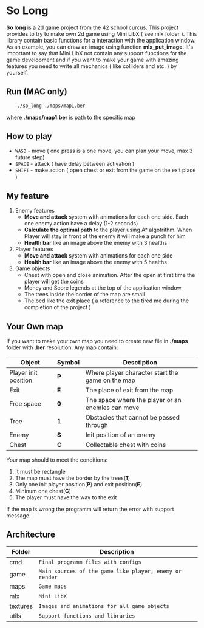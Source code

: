 # So Long

**So long** is a 2d game project from the 42 school curcus. This project provides to try to make own 2d game using Mini LibX ( see mlx folder ). This library contain basic functions for a interaction with the application window. As an example, you can draw an image using function **mlx_put_image**. It's important to say that Mini LibX not contain any support functions for the game development and if you want to make your game with amazing features you need to write all mechanics ( like colliders and etc. ) by yourself.

## Run (MAC only)
```bash
	./so_long ./maps/map1.ber
```
where **./maps/map1.ber** is path to the specific map

## How to play

* `WASD` - move ( one press is a one move, you can plan your move, max 3 future step)
* `SPACE` - attack ( have delay between activation )
* `SHIFT` - make action ( open chest or exit from the game on the exit place ) 

## My feature

1. Enemy features
	- **Move and attack** system with animations for each one side. Each one enemy action have a delay (1-2 seconds)
	- **Calculate the optimal path** to the player using A* algotrithm. When Player will stay in front of the enemy it will make a punch for him
	- **Health bar** like an image above the enemy with 3 healths
2. Player features
	- **Move and attack** system with animations for each one side
    - **Health bar** like an image above the enemy with 5 healths
3. Game objects
	- Chest with open and close animation. After the open at first time the player will get the coins
	- Money and Score legends at the top of the application window
	- The trees inside the border of the map are small
	- The bed like the exit place ( a reference to the tired me during the completion of the project )

## Your Own map

If you want to make your own map you need to create new file in **./maps** folder with **.ber** resolution. 
Any map contain:

|Object | Symbol | Desctiption|
|---------|------------|---------|
|Player init position|**P**|Where player character start the game on the map |
|Exit|**E**|The place of exit from the map|
|Free space|**0**|The space where the player or an enemies can move|
|Tree|**1**|Obstacles that cannot be passed through|
|Enemy|**S**|Init position of an enemy|
|Chest|**C**|Collectable chest with coins| 

Your map should to meet the conditions:
1) It must be rectangle
2) The map must have the border by the trees(**1**)
3) Only one init player position(**P**) and exit position(**E**)
4) Mininum one chest(**C**)
5) The player must have the way to the exit

If the map is wrong the programm will return the error with support message.

## Architecture

|Folder         |Description					|
|---------------|-------------------------------|
|cmd			|`Final programm files with configs`|
|game          	|`Main sources of the game like player, enemy or render`|
|maps          	|`Game maps`|
|mlx			|`Mini LibX`|
|textures		|`Images and animations for all game objects`|
|utils			|`Support functions and libraries`|
